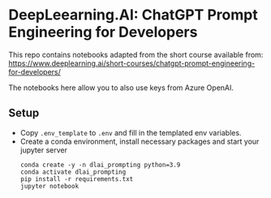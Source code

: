 # DeepLeearning.AI: ChatGPT Prompt Engineering for Developers

This repo contains notebooks adapted from the short course available from: https://www.deeplearning.ai/short-courses/chatgpt-prompt-engineering-for-developers/

The notebooks here allow you to also use keys from Azure OpenAI.

## Setup
* Copy `.env_template` to `.env` and fill in the templated env variables.
* Create a conda environment, install necessary packages and start your jupyter server
  ```
  conda create -y -n dlai_prompting python=3.9
  conda activate dlai_prompting
  pip install -r requirements.txt
  jupyter notebook
  ```